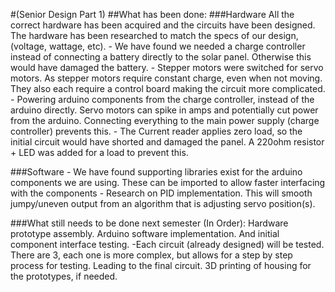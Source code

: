 #(Senior Design Part 1)
##What has been done:
  ###Hardware
    All the correct hardware has been acquired and the circuits have been designed. The hardware has been researched to match the specs of our design, (voltage, wattage, etc).
    - We have found we needed a charge controller instead of connecting a battery directly to the solar panel. Otherwise this would have damaged the battery.
    - Stepper motors were switched for servo motors. As stepper motors require constant charge, even when not moving. They also each require a control board making the circuit more complicated.
    - Powering arduino components from the charge controller, instead of the arduino directly. Servo motors can spike in amps and potentially cut power from the arduino. Connecting everything to the main power supply (charge controller) prevents this.
    - The Current reader applies zero load, so the initial circuit would have shorted and damaged the panel. A 220ohm resistor + LED was added for a load to prevent this.

   ###Software
    - We have found supporting libraries exist for the arduino components we are using. These can be imported to allow faster interfacing with the components
    - Research on PID implementation. This will smooth jumpy/uneven output from an algorithm that is adjusting servo position(s).


###What still needs to be done next semester (In Order):
  Hardware prototype assembly.
  Arduino software implementation. And initial component interface testing.
    -Each circuit (already designed) will be tested. There are 3, each one is more complex, but allows for a step by step process for testing. Leading to the final circuit.
  3D printing of housing for the prototypes, if needed.
